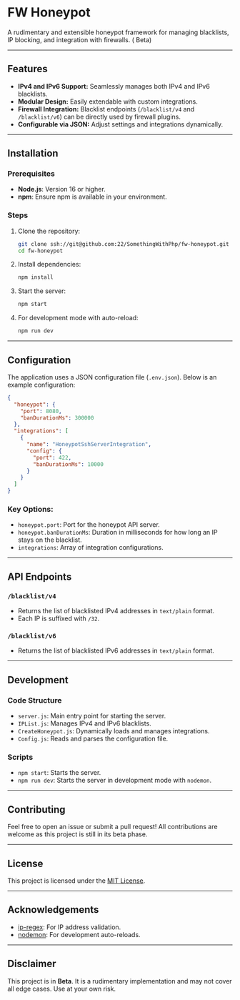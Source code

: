 # FW Honeypot

A rudimentary and extensible honeypot framework for managing blacklists, IP blocking, and integration with firewalls. (
Beta)

---

## Features

- **IPv4 and IPv6 Support:** Seamlessly manages both IPv4 and IPv6 blacklists.
- **Modular Design:** Easily extendable with custom integrations.
- **Firewall Integration:** Blacklist endpoints (`/blacklist/v4` and `/blacklist/v6`) can be directly used by firewall
  plugins.
- **Configurable via JSON:** Adjust settings and integrations dynamically.

---

## Installation

### Prerequisites

- **Node.js**: Version 16 or higher.
- **npm**: Ensure npm is available in your environment.

### Steps

1. Clone the repository:
   ```bash
   git clone ssh://git@github.com:22/SomethingWithPhp/fw-honeypot.git
   cd fw-honeypot
   ```

2. Install dependencies:
   ```bash
   npm install
   ```

3. Start the server:
   ```bash
   npm start
   ```

4. For development mode with auto-reload:
   ```bash
   npm run dev
   ```

---

## Configuration

The application uses a JSON configuration file (`.env.json`). Below is an example configuration:

```json
{
  "honeypot": {
    "port": 8080,
    "banDurationMs": 300000
  },
  "integrations": [
    {
      "name": "HoneypotSshServerIntegration",
      "config": {
        "port": 422,
        "banDurationMs": 10000
      }
    }
  ]
}
```

### Key Options:

- `honeypot.port`: Port for the honeypot API server.
- `honeypot.banDurationMs`: Duration in milliseconds for how long an IP stays on the blacklist.
- `integrations`: Array of integration configurations.

---

## API Endpoints

### `/blacklist/v4`

- Returns the list of blacklisted IPv4 addresses in `text/plain` format.
- Each IP is suffixed with `/32`.

### `/blacklist/v6`

- Returns the list of blacklisted IPv6 addresses in `text/plain` format.

---

## Development

### Code Structure

- `server.js`: Main entry point for starting the server.
- `IPList.js`: Manages IPv4 and IPv6 blacklists.
- `CreateHoneypot.js`: Dynamically loads and manages integrations.
- `Config.js`: Reads and parses the configuration file.

### Scripts

- `npm start`: Starts the server.
- `npm run dev`: Starts the server in development mode with `nodemon`.

---

## Contributing

Feel free to open an issue or submit a pull request! All contributions are welcome as this project is still in its beta
phase.

---

## License

This project is licensed under the [MIT License](./LICENSE).

---

## Acknowledgements

- [ip-regex](https://www.npmjs.com/package/ip-regex): For IP address validation.
- [nodemon](https://www.npmjs.com/package/nodemon): For development auto-reloads.

---

## Disclaimer

This project is in **Beta**. It is a rudimentary implementation and may not cover all edge cases. Use at your own risk.
